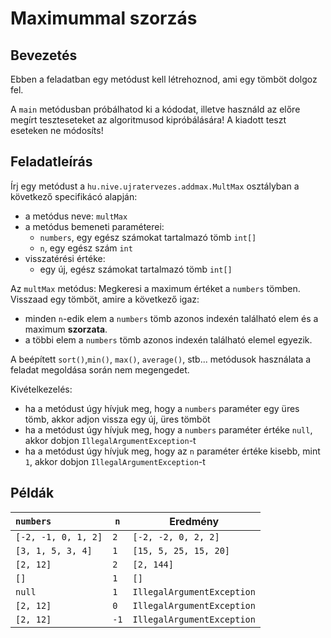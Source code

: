 # Maximummal szorzás
## Bevezetés
Ebben a feladatban egy metódust kell létrehoznod, ami egy tömböt dolgoz fel.

A `main` metódusban próbálhatod ki a kódodat, illetve használd
az előre megírt teszteseteket az algoritmusod kipróbálására!
A kiadott teszt eseteken ne módosíts!

## Feladatleírás

Írj egy metódust a `hu.nive.ujratervezes.addmax.MultMax` osztályban a következő specifikácó alapján:

- a metódus neve: `multMax`
- a metódus bemeneti paraméterei:
    - `numbers`, egy egész számokat tartalmazó tömb `int[]`
    - `n`, egy egész szám `int`
- visszatérési értéke:
  - egy új, egész számokat tartalmazó tömb `int[]`

Az `multMax` metódus:
Megkeresi a maximum értéket a `numbers` tömben. Visszaad egy tömböt, amire a következő igaz:
- minden `n`-edik elem a `numbers` tömb azonos indexén található elem és a maximum **szorzata**.
- a többi elem a `numbers` tömb azonos indexén található elemel egyezik.

A beépített `sort()`,`min()`, `max()`, `average()`, stb... metódusok használata a feladat megoldása során nem megengedet.

Kivételkezelés:

- ha a metódust úgy hívjuk meg, hogy a `numbers` paraméter egy üres tömb, akkor
  adjon vissza egy új, üres tömböt
- ha a metódust úgy hívjuk meg, hogy a `numbers` paraméter értéke `null`, akkor
  dobjon `IllegalArgumentException`-t
- ha a metódust úgy hívjuk meg, hogy az `n` paraméter értéke kisebb, mint `1`,
  akkor dobjon `IllegalArgumentException`-t
  
## Példák

| `numbers`           | `n`  | Eredmény                   |
|:--------------------|------|----------------------------|
| `[-2, -1, 0, 1, 2]` | `2`  | `[-2, -2, 0, 2, 2]`        |
| `[3, 1, 5, 3, 4]`   | `1`  | `[15, 5, 25, 15, 20]`      |
| `[2, 12]`           | `2`  | `[2, 144]`                 |
| `[]`                | `1`  | `[]`                       |
| `null`              | `1`  | `IllegalArgumentException` |
| `[2, 12]`           | `0`  | `IllegalArgumentException` |
| `[2, 12]`           | `-1` | `IllegalArgumentException` |


